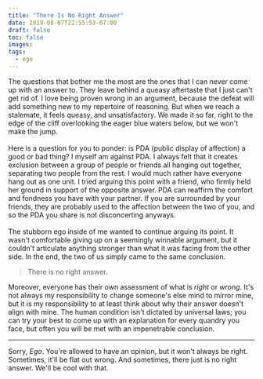 ```yaml
---
title: "There Is No Right Answer"
date: 2019-08-07T22:55:53-07:00
draft: false
toc: false
images:
tags: 
  - ego
---
```


The questions that bother me the most are the ones that I can never come up with an answer to.
They leave behind a queasy aftertaste that I just can't get rid of. I love being proven wrong
in an argument, because the defeat will add something new to my repertoire of reasoning.
But when we reach a stalemate, it feels queasy, and unsatisfactory. We made it so far, right to the edge of the cliff
overlooking the eager blue waters below, but we won't make the jump.\
\
Here is a question for you to ponder: is PDA (public display of affection) a good or bad thing? I myself am against PDA. I always
felt that it creates exclusion between a group of people or friends all hanging out together, separating
two people from the rest. I would much rather have everyone hang out as one unit. I tried arguing
this point with a friend, who firmly held her ground in support of the opposite answer. PDA can
reaffirm the comfort and fondness you have with your partner. If you are surrounded by your
friends, they are probably used to the affection between the two of you, and so the PDA you share
is not disconcerting anyways.\
\
The stubborn ego inside of me wanted to continue arguing its point. It wasn't comfortable
giving up on a seemingly winnable argument, but it couldn't articulate anything stronger than
what it was facing from the other side. In the end, the two of us simply came to the same conclusion.

> There is no right answer.

Moreover, everyone has their own assessment of what is _right_ or _wrong_.
It's not always my responsibility to change someone's else mind to mirror mine, but it
is my responsibility to at least think about why their answer doesn't align with mine.
The human condition isn't dictated by universal laws; you can try your best to come up with
an explanation for every quandry you face, but often you will be met with an impenetrable conclusion.
***
Sorry, _Ego_. You're allowed to have an opinion, but it won't always be right. Sometimes, it'll be
flat out wrong. And sometimes, there just is no right answer. We'll be cool with that.
